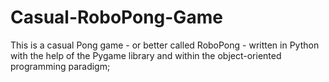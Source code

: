 # Casual-RoboPong-Game
This is a casual Pong game - or better called RoboPong - written in Python with the help of the Pygame library and within the object-oriented programming paradigm;
